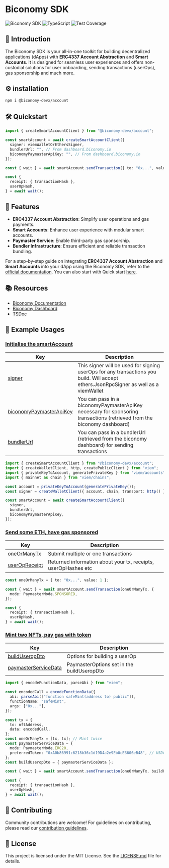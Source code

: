 # Biconomy SDK

![Biconomy SDK](https://img.shields.io/badge/Biconomy-SDK-blue.svg)
![TypeScript](https://img.shields.io/badge/-TypeScript-blue)
![Test Coverage](https://img.shields.io/badge/Coverage-79.82%25-green.svg)

## 👋 Introduction

The Biconomy SDK is your all-in-one toolkit for building decentralized applications (dApps) with **ERC4337 Account Abstraction** and **Smart Accounts**. It is designed for seamless user experiences and offers non-custodial solutions for user onboarding, sending transactions (userOps), gas sponsorship and much more.

## ⚙️ installation

```bash
npm i @biconomy-devx/account
```

## 🛠️ Quickstart

```typescript
import { createSmartAccountClient } from "@biconomy-devx/account";

const smartAccount = await createSmartAccountClient({
  signer: viemWalletOrEthersSigner,
  bundlerUrl: "", // From dashboard.biconomy.io
  biconomyPaymasterApiKey: "", // From dashboard.biconomy.io
});

const { wait } = await smartAccount.sendTransaction({ to: "0x...", value: 1 });

const {
  receipt: { transactionHash },
  userOpHash,
} = await wait();
```

## 🌟 Features

- **ERC4337 Account Abstraction**: Simplify user operations and gas payments.
- **Smart Accounts**: Enhance user experience with modular smart accounts.
- **Paymaster Service**: Enable third-party gas sponsorship.
- **Bundler Infrastructure**: Ensure efficient and reliable transaction bundling.

For a step-by-step guide on integrating **ERC4337 Account Abstraction** and **Smart Accounts** into your dApp using the Biconomy SDK, refer to the [official documentation](https://docs.biconomy.io/docs/overview). You can also start with Quick start [here](https://docs.biconomy.io/quickstart).

## 📚 Resources

- [Biconomy Documentation](https://docs.biconomy.io/)
- [Biconomy Dashboard](https://dashboard.biconomy.io)
- [TSDoc](https://bcnmy.github.io/biconomy-client-sdk)

## 💼 Example Usages

### [Initialise the smartAccount](https://bcnmy.github.io/biconomy-client-sdk/functions/createSmartAccountClient.html)

| Key                                                                                                            | Description                                                                                                                           |
| -------------------------------------------------------------------------------------------------------------- | ------------------------------------------------------------------------------------------------------------------------------------- |
| [signer](https://bcnmy.github.io/biconomy-client-sdk/packages/account/docs/interfaces/SmartAccountSigner.html) | This signer will be used for signing userOps for any transactions you build. Will accept ethers.JsonRpcSigner as well as a viemWallet |
| [biconomyPaymasterApiKey](https://dashboard.biconomy.io)                                                       | You can pass in a biconomyPaymasterApiKey necessary for sponsoring transactions (retrieved from the biconomy dashboard)               |
| [bundlerUrl](https://dashboard.biconomy.io)                                                                    | You can pass in a bundlerUrl (retrieved from the biconomy dashboard) for sending transactions                                         |

```typescript
import { createSmartAccountClient } from "@biconomy-devx/account";
import { createWalletClient, http, createPublicClient } from "viem";
import { privateKeyToAccount, generatePrivateKey } from "viem/accounts";
import { mainnet as chain } from "viem/chains";

const account = privateKeyToAccount(generatePrivateKey());
const signer = createWalletClient({ account, chain, transport: http() });

const smartAccount = await createSmartAccountClient({
  signer,
  bundlerUrl,
  biconomyPaymasterApiKey,
});
```

### [Send some ETH, have gas sponsored](https://bcnmy.github.io/biconomy-client-sdk/classes/BiconomySmartAccountV2.html#sendTransaction)

| Key                                                                               | Description                                                    |
| --------------------------------------------------------------------------------- | -------------------------------------------------------------- |
| [oneOrManyTx](https://bcnmy.github.io/biconomy-client-sdk/types/Transaction.html) | Submit multiple or one transactions                            |
| [userOpReceipt](https://bcnmy.github.io/biconomy-client-sdk/types/UserOpReceipt)  | Returned information about your tx, receipts, userOpHashes etc |

```typescript
const oneOrManyTx = { to: "0x...", value: 1 };

const { wait } = await smartAccount.sendTransaction(oneOrManyTx, {
  mode: PaymasterMode.SPONSORED,
});

const {
  receipt: { transactionHash },
  userOpHash,
} = await wait();
```

### [Mint two NFTs, pay gas with token](https://bcnmy.github.io/biconomy-client-sdk/classes/BiconomySmartAccountV2.html#getTokenFees)

| Key                                                                                                      | Description                                |
| -------------------------------------------------------------------------------------------------------- | ------------------------------------------ |
| [buildUseropDto](https://bcnmy.github.io/biconomy-client-sdk/types/BuildUserOpOptions.html)              | Options for building a userOp              |
| [paymasterServiceData](https://bcnmy.github.io/biconomy-client-sdk/types/PaymasterUserOperationDto.html) | PaymasterOptions set in the buildUseropDto |

```typescript
import { encodeFunctionData, parseAbi } from "viem";

const encodedCall = encodeFunctionData({
  abi: parseAbi(["function safeMint(address to) public"]),
  functionName: "safeMint",
  args: ["0x..."],
});

const tx = {
  to: nftAddress,
  data: encodedCall,
};
const oneOrManyTx = [tx, tx]; // Mint twice
const paymasterServiceData = {
  mode: PaymasterMode.ERC20,
  preferredToken: "0xA0b86991c6218b36c1d19D4a2e9Eb0cE3606eB48", // USDC
};
const buildUseropDto = { paymasterServiceData };

const { wait } = await smartAccount.sendTransaction(oneOrManyTx, buildUseropDto);

const {
  receipt: { transactionHash },
  userOpHash,
} = await wait();
```

## 🤝 Contributing

Community contributions are welcome! For guidelines on contributing, please read our [contribution guidelines](./CONTRIBUTING.md).

## 📜 License

This project is licensed under the MIT License. See the [LICENSE.md](./LICENSE.md) file for details.
